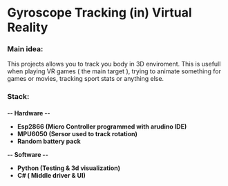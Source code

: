 <h1> Gyroscope Tracking (in) Virtual Reality

<h4><h3>Main idea:</h3> This projects allows you to track you body in 3D enviroment. This is usefull when playing VR games ( the main target ), 
trying to animate something for games or movies, tracking sport stats or anything else.


<h3>Stack:<h4>

-- Hardware --
 - Esp2866 (<b>Micro Controller</b> programmed with arudino IDE)<br>
 - MPU6050 (<b>Sersor<b> used to track rotation)<br>
 - Random battery pack<br>
 
-- Software --

 - Python (<b>Testing & 3d visualization</b>) <br>
 - C# (<b> Middle driver & UI</b>)
